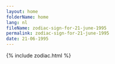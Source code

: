 ```yaml
---
layout: home
folderName: home
lang: nl
fileName: zodiac-sign-for-21-june-1995
permalink: zodiac-sign-for-21-june-1995
date: 21-06-1995
---
```

{% include zodiac.html %}
